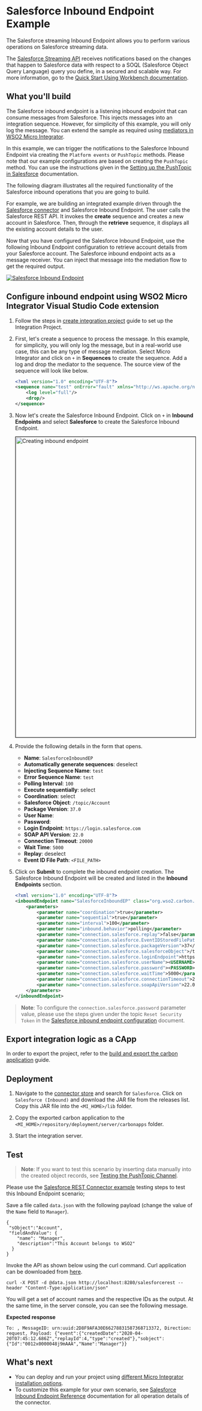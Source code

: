 # Salesforce Inbound Endpoint Example

The Salesforce streaming Inbound Endpoint allows you to perform various operations on Salesforce streaming data.

The [Salesforce Streaming API](https://developer.salesforce.com/docs/atlas.en-us.api_streaming.meta/api_streaming/intro_stream.htm) receives notifications based on the changes that happen to Salesforce data with respect to a SOQL (Salesforce Object Query Language) query you define, in a secured and scalable way. For more information, go to the [Quick Start Using Workbench documentation](https://developer.salesforce.com/docs/atlas.en-us.202.0.api_streaming.meta/api_streaming/quick_start_workbench.htm).

## What you'll build

The Salesforce inbound endpoint is a listening inbound endpoint that can consume messages from Salesforce. This injects messages into an integration sequence. However, for simplicity of this example, you will only log the message. You can extend the sample as required using [mediators in WSO2 Micro Integrator]({{base_path}}/reference/mediators/about-mediators/).

In this example, we can trigger the notifications to the Salesforce Inbound Endpoint via creating the `Platform events` or `PushTopic` methods. Please note that our example configurations are based on creating the `PushTopic` method. You can use the instructions given in the [Setting up the PushTopic in Salesforce]({{base_path}}/reference/connectors/salesforce-connectors/sf-inbound-endpoint-configuration/) documentation.

The following diagram illustrates all the required functionality of the Salesforce inbound operations that you are going to build. 

For example, we are building an integrated example driven through the [Salesforce connector]({{base_path}}/reference/connectors/salesforce-connectors/sf-rest-connector-example/) and Salesforce Inbound Endpoint. The user calls the Salesforce REST API. It invokes the **create** sequence and creates a new account in Salesforce. Then, through the **retrieve** sequence, it displays all the existing account details to the user.

Now that you have configured the Salesforce Inbound Endpoint, use the following Inbound Endpoint configuration to retrieve account details from your Salesforce account. The Salesforce inbound endpoint acts as a message receiver. You can inject that message into the mediation flow to get the required output.

<a href="{{base_path}}/assets/img/integrate/connectors/salesforce-inboundep-example.png"><img src="{{base_path}}/assets/img/integrate/connectors/salesforce-inboundep-example.png" title="Salesforce Inbound Endpoint" alt="Salesforce Inbound Endpoint"/></a>

## Configure inbound endpoint using WSO2 Micro Integrator Visual Studio Code extension

1. Follow the steps in [create integration project]({{base_path}}/develop/create-integration-project/) guide to set up the Integration Project.

2. First, let's create a sequence to process the message. In this example, for simplicity, you will only log the message, but in a real-world use case, this can be any type of message mediation. Select Micro Integrator and click on `+` in **Sequences** to create the sequence. Add a log and drop the mediator to the sequence. The source view of the sequence will look like below.

    ```xml
    <?xml version="1.0" encoding="UTF-8"?>
    <sequence name="test" onError="fault" xmlns="http://ws.apache.org/ns/synapse">
        <log level="full"/>
        <drop/>
    </sequence>
    ```
   
3. Now let's create the Salesforce Inbound Endpoint. Click on `+` in **Inbound Endpoints** and select **Salesforce** to create the Salesforce Inbound Endpoint.
   
    <img src="{{base_path}}/assets/img/integrate/connectors/sf-inboundep-create-new.png" title="Creating inbound endpoint" width="800" alt="Creating inbound endpoint" style="border:1px solid black"/>

4. Provide the following details in the form that opens.

    - **Name**: `SalesforceInboundEP`
    - **Automatically generate sequences**: deselect
    - **Injecting Sequence Name**: `test`
    - **Error Sequence Name**: `test`
    - **Polling Interval**: `100`
    - **Execute sequentially**: select
    - **Coordination**: select
    - **Salesforce Object**: `/topic/Account` 
    - **Package Version**: `37.0`
    - **User Name**: <USERNAME>
    - **Password**: <PASSWORD>
    - **Login Endpoint**: `https://login.salesforce.com`
    - **SOAP API Version**: `22.0`
    - **Connection Timeout**: `20000`
    - **Wait Time**: `5000`
    - **Replay**: deselect
    - **Event ID File Path**: `<FILE_PATH>`

6. Click on **Submit** to complete the inbound endpoint creation. The Salesforce Inbound Endpoint will be created and listed in the **Inbound Endpoints** section.

   ```xml
   <?xml version="1.0" encoding="UTF-8"?>
   <inboundEndpoint name="SalesforceInboundEP" class="org.wso2.carbon.inbound.salesforce.poll.SalesforceStreamData" onError="test" sequence="test" suspend="false" xmlns="http://ws.apache.org/ns/synapse">
       <parameters>
           <parameter name="coordination">true</parameter>
           <parameter name="sequential">true</parameter>
           <parameter name="interval">100</parameter>
           <parameter name="inbound.behavior">polling</parameter>
           <parameter name="connection.salesforce.replay">false</parameter>
           <parameter name="connection.salesforce.EventIDStoredFilePath"><FILE_PATH></parameter>
           <parameter name="connection.salesforce.packageVersion">37</parameter>
           <parameter name="connection.salesforce.salesforceObject">/topic/Account</parameter>
           <parameter name="connection.salesforce.loginEndpoint">https://login.salesforce.com</parameter>
           <parameter name="connection.salesforce.userName"><USERNAME></parameter>
           <parameter name="connection.salesforce.password"><PASSWORD></parameter>
           <parameter name="connection.salesforce.waitTime">5000</parameter>
           <parameter name="connection.salesforce.connectionTimeout">20000</parameter>
           <parameter name="connection.salesforce.soapApiVersion">22.0</parameter>
       </parameters>
   </inboundEndpoint>
   ```
   
> **Note**: To configure the `connection.salesforce.password` parameter value, please use the steps given under the topic `Reset Security Token` in the [Salesforce inbound endpoint configuration]({{base_path}}/reference/connectors/salesforce-connectors/sf-inbound-endpoint-configuration/) document.
   
## Export integration logic as a CApp

In order to export the project, refer to the [build and export the carbon application]({{base_path}}/develop/deploy-artifacts/#build-and-export-the-carbon-application) guide.

## Deployment

1. Navigate to the [connector store](https://store.wso2.com/store/assets/esbconnector/list) and search for `Salesforce`. Click on `Salesforce (Inbound)` and download the JAR file from the releases list. Copy this JAR file into the `<MI_HOME>/lib` folder. 

2. Copy the exported carbon application to the `<MI_HOME>/repository/deployment/server/carbonapps` folder. 

3. Start the integration server. 

## Test

> **Note**: If you want to test this scenario by inserting data manually into the created object records, see [Testing the PushTopic Channel]({{base_path}}/reference/connectors/salesforce-connectors/sf-inbound-endpoint-configuration/#testing-the-pushtopic-channel).

   Please use the [Salesforce REST Connector example]({{base_path}}/reference/connectors/salesforce-connectors//sf-rest-connector-example/) testing steps to test this Inbound Endpoint scenario;
   
   Save a file called `data.json` with the following payload (change the value of the `Name` field to `Manager`).
   ```
   {
   	"sObject":"Account",
   	"fieldAndValue": {
       "name": "Manager",
       "description":"This Account belongs to WSO2"
     }
   }
   ``` 
   Invoke the API as shown below using the curl command. Curl application can be downloaded from [here](https://curl.haxx.se/download.html).   
   
   ```
   curl -X POST -d @data.json http://localhost:8280/salesforcerest --header "Content-Type:application/json"
   ```
   You will get a set of account names and the respective IDs as the output. At the same time, in the server console, you can see the following message.
   
   **Expected response**
   
   ```   
   To: , MessageID: urn:uuid:2D8F9AFA30E66278831587368713372, Direction: request, Payload: {"event":{"createdDate":"2020-04-20T07:45:12.686Z","replayId":4,"type":"created"},"sobject":{"Id":"0012x0000048j9mAAA","Name":"Manager"}}
   ```   
## What's next
   
* You can deploy and run your project using [different Micro Integrator installation options]({{base_path}}/install-and-setup/install/installation-options/).
* To customize this example for your own scenario, see [Salesforce Inbound Endpoint Reference]({{base_path}}/reference/connectors/salesforce-connectors/sf-inbound-endpoint-reference-configuration/) documentation for all operation details of the connector.
